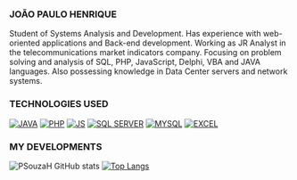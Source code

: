 ### JOÃO PAULO HENRIQUE

Student of Systems Analysis and Development. 
Has experience with web-oriented applications and Back-end development.
Working as JR Analyst in the telecommunications market indicators company.
Focusing on problem solving and analysis of SQL, PHP, JavaScript, Delphi, VBA and JAVA languages.
Also possessing knowledge in Data Center servers and network systems.

### TECHNOLOGIES USED

[![JAVA](https://img.shields.io/badge/Java-ED8B00?style=for-the-badge&logo=java&logoColor=white)]()
[![PHP](https://img.shields.io/badge/PHP-777BB4?style=for-the-badge&logo=php&logoColor=white)]()
[![JS](https://img.shields.io/badge/JavaScript-F7DF1E?style=for-the-badge&logo=javascript&logoColor=black)]()
[![SQL SERVER](https://img.shields.io/badge/Microsoft_SQL_Server-CC2927?style=for-the-badge&logo=microsoft-sql-server&logoColor=white)]()
[![MYSQL](https://img.shields.io/badge/MySQL-00000F?style=for-the-badge&logo=mysql&logoColor=white)]()
[![EXCEL](https://img.shields.io/badge/Microsoft_Excel-217346?style=for-the-badge&logo=microsoft-excel&logoColor=white)]()

### MY DEVELOPMENTS

![PSouzaH GitHub stats](https://github-readme-stats.vercel.app/api?username=pauloosouzah&show_icons=true&theme=github_dark&include_all_commits=true&count_private=true)
[![Top Langs](https://github-readme-stats.vercel.app/api/top-langs/?username=pauloosouzah&show_icons=true&theme=github_dark&include_all_commits=true&count_private=true)](https://github.com/pauloosouzah/github-readme-stats)
